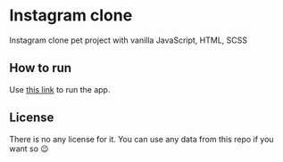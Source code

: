 
# Instagram clone

Instagram clone pet project with vanilla JavaScript, HTML, SCSS

## How to run

Use [this link](https://margaretkulinich.github.io/instagram-clone/) to run the app.

## License 

There is no any license for it. You can use any data from this repo if you want so :wink:


